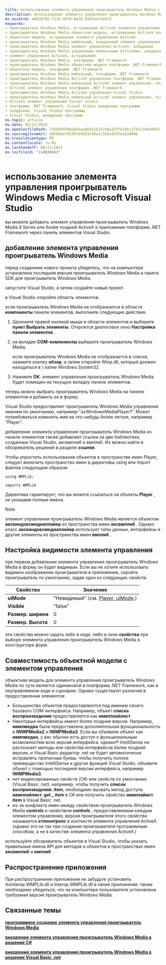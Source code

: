 ```yaml
---
title: использование элемента управления проигрыватель Windows Media с Microsoft Visual Studio
description: использование элемента управления проигрыватель Windows Media с Microsoft Visual Studio
ms.assetid: e007876e-f215-4976-8a70-018fedc0e67d
keywords:
- проигрыватель Windows Media, встраивание ActiveX элемента управления
- проигрыватель Windows Media объектная модель, встраивание ActiveX элемента управления
- объектная модель, встраивание элемента управления ActiveX
- проигрыватель Windows Media мобильный, внедренный элемент управления ActiveX
- проигрыватель Windows Media элемент управления ActiveX, внедрение
- проигрыватель Windows Media управление мобильными ActiveXми, внедрение
- элемент управления ActiveX, встраивание
- проигрыватель Windows Media, платформа .NET Framework
- проигрыватель Windows Media объектной модели платформа .NET Framework
- объектная модель, платформа .NET Framework
- проигрыватель Windows Media мобильный, платформа .NET Framework
- проигрыватель Windows Media ActiveX управления платформа .NET Framework
- проигрыватель Windows Media мобильный ActiveX элемент управления, платформа .NET Framework
- ActiveX элемент управления платформа .NET Framework
- проигрыватель Windows Media ActiveX управления Visual Studio
- проигрыватель Windows Media мобильный ActiveX элемент управления, Visual Studio
- ActiveX элемент управления Visual Studio
- платформа .NET Framework, Visual Studio внедрение программы
- внедрение, Visual Studio программы
- Visual Studio, внедрение программ
ms.topic: article
ms.date: 05/31/2018
ms.openlocfilehash: 73bb9597b8ad5baadbd51625c68a1d7fb7ebc1791c2d6e8015fb79ba2cab3be6
ms.sourcegitcommit: e858bbe701567d4583c50a11326e42d7ea51804b
ms.translationtype: MT
ms.contentlocale: ru-RU
ms.lasthandoff: 08/11/2021
ms.locfileid: "118830453"
---
```

# <a name="using-the-windows-media-player-control-with-microsoft-visual-studio"></a>использование элемента управления проигрыватель Windows Media с Microsoft Visual Studio

вы можете добавить элемент управления проигрыватель Windows Media 9 Series или более поздней ActiveX в приложение платформа .NET Framework через панель элементов Visual Studio.

## <a name="adding-the-windows-media-player-control"></a>добавление элемента управления проигрыватель Windows Media

перед созданием нового проекта убедитесь, что на компьютере установлена последняя версия проигрыватель Windows Media и пакета SDK для проигрыватель Windows Media.

запустите Visual Studio, а затем создайте новый проект.

в Visual Studio откройте область элементов.

если проигрыватель Windows Media не отображается в области **компоненты** панели элементов, выполните следующие действия.

1.  Щелкните правой кнопкой мыши в области элементов и выберите **пункт Выбрать элементы**. Откроется диалоговое окно **Настройка панели элементов** .
2.  на вкладке **COM-компоненты** выберите проигрыватель Windows Media.

    если проигрыватель Windows Media не отображается в списке, нажмите кнопку **обзор**, а затем откройте Wmp.dll, который должен находиться в \\ папке Windows System32.

3.  Нажмите **OK**. элемент управления проигрыватель Windows Media будет помещен на текущую вкладку панели элементов.

теперь можно выбрать проигрыватель Windows Media на панели элементов и добавить ее в форму.

Visual Studio предоставляет проигрыватель Windows Media управления именем по умолчанию, например "axWindowsMediaPlayer1". Может потребоваться изменить имя на что-нибудь более легкое, например "Player".

добавление элемента управления проигрыватель Windows Media из панели элементов также добавляет ссылки на две библиотеки, созданные Visual Studio, аксвмплиб и вмплиб. Их можно найти в обозреватель решений в разделе **ссылки**.

Чтобы упростить использование объектов в пространстве имен Player, следует включить пространство имен в директивы using или Import файлов следующим образом:


```Csharp
using WMPLib;
```




```VB
imports WMPLib

```



Директива гарантирует, что вы можете ссылаться на объекты **Player** , не указывая полные имена.

> [!Note]  
> элемент управления проигрыватель Windows Media является объектом **аксвиндовсмедиаплайер** из пространства имен **аксвмплиб** . Однако класс **аксвиндовсмедиаплайер** использует типы данных, интерфейсы и другие элементы из пространства имен **вмплиб** .

 

## <a name="configuring-visibility-of-the-control"></a>Настройка видимости элемента управления

при первом добавлении элемента управления проигрыватель Windows Media в форму он будет видимым. Если вы не хотите использовать видимое изображение проигрывателя в приложении, скройте проигрыватель по умолчанию, задав одно из следующих свойств:



| Свойство        | Значение                                                 |
|-----------------|-------------------------------------------------------|
| **uiMode**      | "Невидимый" (см. [Player. uiMode](player-uimode.md).) |
| **Visible**     | "false"                                               |
| **Размер. ширина**  | 0                                                     |
| **Размер. Высота** | 0                                                     |



 

эти свойства можно задать либо в коде, либо в окне **свойства** при выборе элемента управления проигрыватель Windows Media в конструкторе форм.

## <a name="object-model-compatibility-of-the-control"></a>Совместимость объектной модели с элементом управления

объектная модель для элемента управления проигрыватель Windows Media по сути является одинаковой в платформа .NET Framework, как в неуправляемом коде и сценарии. Однако существуют различия в предоставлении элементов:

-   Большинство объектов предоставляются под именем своего базового COM-интерфейса. Например, объект **списка воспроизведения** предоставляется как **ивмпплайлист**.
-   Некоторые интерфейсы имеют более поздние версии. Например, **ивмпмедиа** была предоставлена дополнительная функциональность в **IWMPMedia2** и **IWMPMedia3**. Если вы объявили объект как **ивмпмедиа**, у вас обычно есть доступ к функциональным возможностям всех версий интерфейса. однако® IntelliSense не распознает методы или свойства интерфейсов более поздней версии, и Visual Basic редактор .net не будет автоматически исправлять прописные буквы. чтобы получить полное преимущество IntelliSense и других функций Visual Studio, объявите объект с помощью последней версии интерфейса, например **IWMPMedia3**.
-   нет индексированных свойств (C#) или свойств по умолчанию (Visual Basic .net). например, чтобы получить **список воспроизведения. item**, необходимо вызвать метод доступа **ивмплайлист. get \_ item** в C# или получить свойство **ивмплайист. item** в Visual Basic .net.
-   из-за конфликта имен между свойством проигрыватель Windows Media **controls** и свойством **controls** , предоставляемым каждым элементом управления, версия проигрывателя этого свойства называется **ктлконтролс** в контексте элемента управления ActiveX. (однако это не так при создании проигрывателя программным способом, а не в качестве элемента управления ActiveX.)

используйте обозреватель объектов в Visual Studio, чтобы указать правильные имена API для методов и объектов в пространствах имен **аксвмплиб** и **вмплиб** .

## <a name="distributing-your-application"></a>Распространение приложения

При распространении приложения не забудьте установить AxInterop.WMPLib.dll и Interop.WMPLib.dll в папке приложения. также необходимо убедиться, что на компьютере пользователя установлена требуемая версия проигрыватель Windows Media.

## <a name="related-topics"></a>Связанные темы

<dl> <dt>

[**программное создание элемента управления проигрыватель Windows Media**](creating-the-windows-media-player-control-programmatically.md)
</dt> <dt>

[**внедрение элемента управления проигрыватель Windows Media в решение C#**](embedding-the-windows-media-player-control-in-a-c--solution.md)
</dt> <dt>

[**внедрение элемента управления проигрыватель Windows Media в решение Visual Basic .net**](embedding-the-windows-media-player-control-in-a-visual-basic--net-solution.md)
</dt> </dl>

 

 





